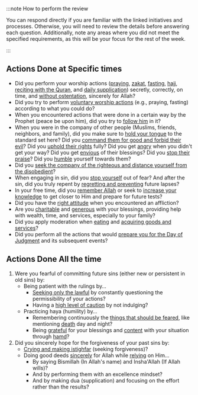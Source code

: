 :::note How to perform the review

You can respond directly if you are familiar with the linked initiatives and processes. Otherwise, you will need to review the details before answering each question. Additionally, note any areas where you did not meet the specified requirements, as this will be your focus for the rest of the week.

:::

## Actions Done at Specific times

* Did you perform your worship actions ([praying](docs/sidebar1/Initiatives/worship/Praying.md), [zakat](docs/sidebar1/Initiatives/worship/Zakat%20and%20charity%20and%20selflessness.md), [fasting](docs/sidebar1/Initiatives/worship/Fasting.md), [hajj](docs/sidebar1/Initiatives/worship/Hajj.md), [reciting with the Quran](docs/sidebar1/Initiatives/worship/Engaging%20with%20the%20quran.md), and [daily supplication](docs/sidebar1/Processes/Say%20morning,%20evening%20and%20before%20sleeping%20supplications.md)) secretly, correctly, on time, and [without ostentation](docs/sidebar1/Processes/Combat%20ostentation%20during%20worship.md), sincerely for Allah?
* Did you try to perform [voluntary worship actions](docs/sidebar1/Processes/Level%20up%20worship.md) (e.g., praying, fasting) according to what you could do?
* When you encountered actions that were done in a certain way by the Prophet (peace be upon him), did you try to [follow him](docs/sidebar1/Initiatives/worship/Following%20the%20sunnah.md) in it?
* When you were in the company of other people (Muslims, friends, neighbors, and family), did you make sure to [hold your tongue](docs/sidebar1/Initiatives/bad%20traits/Loquaciousness.md) to the standard set here? Did you [command them for good and forbid their evil](docs/sidebar1/Initiatives/worship/Commanding%20good%20and%20forbidding%20evil.md)? Did you [uphold their rights](docs/sidebar1/Initiatives/worship/Upholding%20the%20right%20of%20muslims.md) fully? Did you get [angry](docs/sidebar1/Initiatives/bad%20traits/Anger.md) when you didn't get your way? Did you get [envious](docs/sidebar1/Initiatives/bad%20traits/Envy.md) of their blessings? Did you [stop their praise](docs/sidebar1/Initiatives/bad%20traits/Love%20of%20status%20and%20ostentation.md)? Did you [humble](docs/sidebar1/Initiatives/bad%20traits/Pride%20and%20self%20admiration%20and%20humility.md) yourself towards them?
* Did you [seek the company of the righteous and distance yourself from the disobedient](docs/sidebar1/Processes/Hate%20the%20disobedient%20and%20love%20the%20obedient.md)?
* When engaging in sin, did you [stop yourself](docs/sidebar1/Processes/Stop%20yourself%20during%20sin.md) out of fear? And after the sin, did you truly repent by [regretting and preventing](docs/sidebar1/Processes/Regret%20and%20prevent%20after%20committing%20a%20sin.md) future lapses?
* In your free time, did you [remember Allah](docs/sidebar1/Initiatives/worship/Remembrance%20of%20allah.md) or seek to [increase your knowledge](docs/sidebar1/Processes/Build%20knowledge%20in%20free%20time.md) to get closer to Him and prepare for future tests?
* Did you have the [right attitude](docs/sidebar1/Processes/Attitude%20in%20affliction.md) when you encountered an affliction?
* Are you [charitable](docs/sidebar1/Initiatives/worship/Zakat%20and%20charity%20and%20selflessness.md) and [generous](docs/sidebar1/Initiatives/bad%20traits/Stinginess.md) with your blessings, providing help with wealth, time, and services, especially to your family?
* Did you apply moderation when [eating](docs/sidebar1/Initiatives/bad%20traits/Gluttony%20and%20lust.md) and [acquiring goods and services](docs/sidebar1/Initiatives/good%20traits/Asceticism.md)?
* Did you perform all the actions that would [prepare you for the Day of Judgment](docs/sidebar1/Initiatives/good%20traits/Remembering%20death.md) and its subsequent events?

## Actions Done All the time

1. Were you fearful of committing future sins (either new or persistent in old sins) by:
	* Being patient with the rulings by…
		* [Seeking only the lawful](docs/sidebar1/Initiatives/worship/Seeking%20the%20lawful.md) by constantly questioning the permissibility of your actions?
		* Having a [high level of caution](docs/sidebar1/Initiatives/worship/Seeking%20the%20lawful.md) by not indulging?
	* Practicing haya (humility) by…
		* Remembering continuously the [things that should be feared](docs/sidebar1/Initiatives/good%20traits/Fear%20and%20hope.md), like mentioning [death](docs/sidebar1/Initiatives/good%20traits/Remembering%20death.md) day and night?
		* Being [grateful](docs/sidebar1/Initiatives/good%20traits/Gratitude.md) for your blessings and [content](docs/sidebar1/Initiatives/good%20traits/Contentment%20with%20divine%20decree.md) with your situation through [hamd](docs/sidebar1/Processes/Hamd%20and%20thanking%20allah.md)?
2. Did you sincerely hope for the forgiveness of your past sins by:
	* [Crying and making istighfar](docs/sidebar1/Processes/Cry%20and%20fear%20misguidance.md) (seeking forgiveness)?
	* Doing good deeds [sincerely](docs/sidebar1/Initiatives/good%20traits/Sincerity%20and%20truthfulness.md) for Allah while [relying](docs/sidebar1/Initiatives/good%20traits/Reliance.md) on Him…
		* By saying Bismillah (In Allah's name) and Insha'Allah (If Allah wills)?
		* And by performing them with an excellence mindset?
		* And by making dua (supplication) and focusing on the effort rather than the results?
